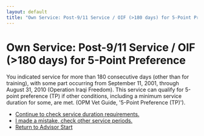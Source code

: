 ```yaml
---
layout: default
title: "Own Service: Post-9/11 Service / OIF (>180 days) for 5-Point Preference"
---
```


# Own Service: Post-9/11 Service / OIF (>180 days) for 5-Point Preference

You indicated service for more than 180 consecutive days (other than for training), with some part occurring from September 11, 2001, through August 31, 2010 (Operation Iraqi Freedom). This service can qualify for 5-point preference (TP) if other conditions, including a minimum service duration for some, are met. (OPM Vet Guide, '5-Point Preference (TP)').

*   [Continue to check service duration requirements.](./ownservice_tp_24month_rule_check.md)
*   [I made a mistake, check other service periods.](./ownservice_nodisability_nossps_checkserviceperiod.md)
*   [Return to Advisor Start](./start.md)
